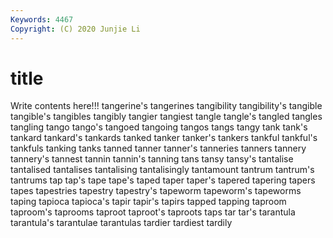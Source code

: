 ```yaml
---
Keywords: 4467
Copyright: (C) 2020 Junjie Li
---
```


# title

Write contents here!!!
tangerine's 
tangerines 
tangibility 
tangibility's 
tangible 
tangible's 
tangibles 
tangibly 
tangier
tangiest 
tangle 
tangle's 
tangled 
tangles 
tangling 
tango 
tango's 
tangoed 
tangoing
tangos 
tangs 
tangy 
tank 
tank's 
tankard 
tankard's 
tankards 
tanked 
tanker
tanker's 
tankers 
tankful 
tankful's 
tankfuls 
tanking 
tanks 
tanned 
tanner 
tanner's
tanneries 
tanners 
tannery 
tannery's 
tannest 
tannin 
tannin's 
tanning 
tans 
tansy
tansy's 
tantalise 
tantalised 
tantalises 
tantalising 
tantalisingly 
tantamount 
tantrum 
tantrum's 
tantrums
tap 
tap's 
tape 
tape's 
taped 
taper 
taper's 
tapered 
tapering 
tapers
tapes 
tapestries 
tapestry 
tapestry's 
tapeworm 
tapeworm's 
tapeworms 
taping 
tapioca 
tapioca's
tapir 
tapir's 
tapirs 
tapped 
tapping 
taproom 
taproom's 
taprooms 
taproot 
taproot's
taproots 
taps 
tar 
tar's 
tarantula 
tarantula's 
tarantulae 
tarantulas 
tardier 
tardiest
tardily 
